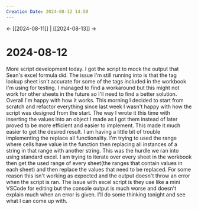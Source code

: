 ```yaml
---
Creation Date: 2024-08-12 14:50
---
```


<- [[2024-08-11]] | [[2024-08-13]]  ->

# 2024-08-12
More script development today. I got the script to mock the output that Sean's excel formula did. The issue I'm still running into is that the tag lookup sheet isn't accurate for some of the tags included in the workbook I'm using for testing. I managed to find a workaround but this might not work for other sheets in the future so I'll need to find a better solution. Overall I'm happy with how it works. This morning I decided to start from scratch and refactor everything since last week I wasn't happy with how the script was designed from the start. The way I wrote it this time with inserting the values into an object I made as I got them instead of later proved to be more efficient and easier to implement. This made it much easier to get the desired result. I am having a little bit of trouble implementing the replace all functionality. I'm trying to used the range where cells have value in the function then replacing all instances of a string in that range with another string. This was the hurdle we ran into using standard excel. I am trying to iterate over every sheet in the workbook then get the used range of every sheet(the ranges that contain values in each sheet) and then replace the values that need to be replaced. For some reason this isn't working as expected and the output doesn't throw an error when the script is ran. The issue with excel script is they use like a mini VSCode for editing but the console output is much worse and doesn't explain much when an error is given. I'll do some thinking tonight and see what I can come up with.